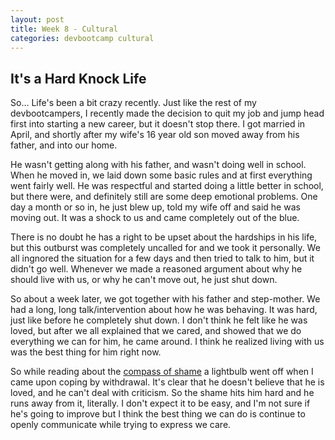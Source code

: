 ```yaml
---
layout: post
title: Week 8 - Cultural
categories: devbootcamp cultural
---
```


It's a Hard Knock Life
----------------------
So... Life's been a bit crazy recently. Just like the rest of my devbootcampers, I recently made the decision to quit my job and jump head first into starting a new career, but it doesn't stop there. I got married in April, and shortly after my wife's 16 year old son moved away from his father, and into our home.

He wasn't getting along with his father, and wasn't doing well in school. When he moved in, we laid down some basic rules and at first everything went fairly well. He was respectful and started doing a little better in school, but there were, and definitely still are some deep emotional problems. One day a month or so in, he just blew up, told my wife off and said he was moving out. It was a shock to us and came completely out of the blue.

There is no doubt he has a right to be upset about the hardships in his life, but this outburst was completely uncalled for and we took it personally. We all ingnored the situation for a few days and then tried to talk to him, but it didn't go well. Whenever we made a reasoned argument about why he should live with us, or why he can't move out, he just shut down.

So about a week later, we got together with his father and step-mother. We had a long, long talk/intervention about how he was behaving. It was hard, just like before he completely shut down. I don't think he felt like he was loved, but after we all explained that we cared, and showed that we do everything we can for him, he came around. I think he realized living with us was the best thing for him right now.

So while reading about the [compass of shame](http://southdown.on.ca/publications/articles/Compass-of-Shame.pdf) a lightbulb went off when I came upon coping by withdrawal. It's clear that he doesn't believe that he is loved, and he can't deal with criticism. So the shame hits him hard and he runs away from it, literally. I don't expect it to be easy, and I'm not sure if he's going to improve but I think the best thing we can do is continue to openly communicate while trying to express we care.


